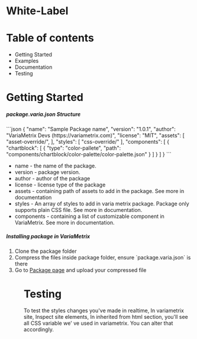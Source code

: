# White-Label

# Table of contents
<ul>
    <li>Getting Started</li>
    <li>Examples</li>
    <li>Documentation</li>
    <li>Testing</li>
</ul>


# Getting Started 

<h5>package.varia.json Structure</h5>
```json
{
    "name": "Sample Package name",
    "version": "1.0.1",
    "author": "VariaMetrix Devs <devs@variametrix.com> (https://variametrix.com)",
    "license": "MIT",
    "assets": [
      "asset-override/",
    ],
    "styles": [
      "css-override/"
    ],
    "components": [
      {
        "chartblock": [
          {
            "type": "color-pallete",
            "path": "components/chartblock/color-palette/color-palette.json"
          }
        ]
      }
    ]
}
```

<ul>
    <li>name - the name of the package.</li>
    <li>version - package version.</li>
    <li>author - author of the package</li>
    <li>license - license type of the package</li>
    <li>assets - containing path of assets to add in the package. See more in documentation</li>
    <li>styles - An array of styles to add in varia metrix package. Package only supports plain CSS file. See more in documentation.</li>
    <li>components - containing a list of customizable component in VariaMetrix. See more in documentation.</li>
</ul>

<h5>Installing package in VariaMetrix</h5>
<ol>
    <li>Clone the package folder</li>
    <li>Compress the files inside package folder, ensure `package.varia.json` is there</li>
    <li>Go to <a href="http://localhost:4200/manage/white-label/package">Package page</a> and upload your compressed file</li>
<ol>

# Testing
<p>To test the styles changes you've made in realtime, In variametrix site, Inspect site elements, In inherited from html section, you'll see all CSS variable we'
ve used in variametrix. You can alter that accordingly. </p>